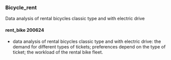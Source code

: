 ### Bicycle_rent
Data analysis of rental bicycles classic type and with electric drive

#### rent_bike 200624
* data analysis of rental bicycles classic type and with electric drive: the demand for different types of tickets; preferences depend on the type of ticket; the workload of the rental bike fleet.

